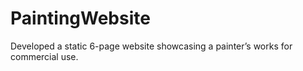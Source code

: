 # PaintingWebsite
Developed a static 6-page website showcasing a painter’s works for commercial use.
